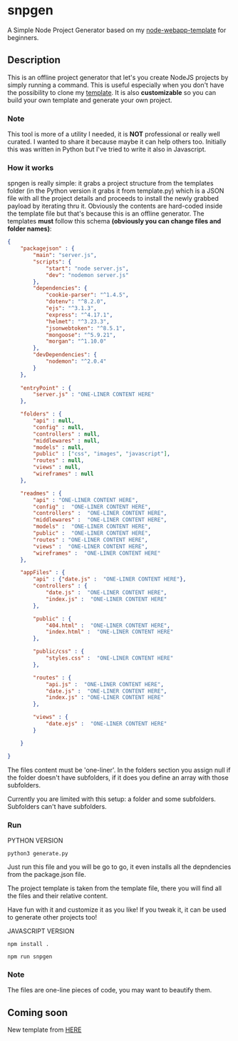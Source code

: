 # snpgen

A Simple Node Project Generator based on my [node-webapp-template](https://github.com/f0lg0/node-webapp-template) for beginners.

## Description

This is an offline project generator that let's you create NodeJS projects by simply running a command. This is useful especially when you don't have the possibility to clone my [template](https://github.com/f0lg0/node-webapp-template). It is also **customizable** so you can build your own template and generate your own project.

### Note

This tool is more of a utility I needed, it is **NOT** professional or really well curated. I wanted to share it because maybe it can help others too. Initially this was written in Python but I've tried to write it also in Javascript.

### How it works 

spngen is really simple: it grabs a project structure from the templates folder (in the Python version it grabs it from template.py) which is a JSON file with all the project details and proceeds to install the newly grabbed payload by iterating thru it. Obviously the contents are hard-coded inside the template file but that's because this is an offline generator. The templates **must** follow this schema **(obviously you can change files and folder names)**:

```json
{
    "packagejson" : {
        "main": "server.js",
        "scripts": {
            "start": "node server.js",
            "dev": "nodemon server.js"
        },
        "dependencies": {
            "cookie-parser": "^1.4.5",
            "dotenv": "^8.2.0",
            "ejs": "^3.1.3",
            "express": "^4.17.1",
            "helmet": "^3.23.3",
            "jsonwebtoken": "^8.5.1",
            "mongoose": "^5.9.21",
            "morgan": "^1.10.0"
        },
        "devDependencies": {
            "nodemon": "^2.0.4"
        }
    },
    
    "entryPoint" : {
        "server.js" : "ONE-LINER CONTENT HERE"
    },

    "folders" : {
        "api" : null, 
        "config" : null,
        "controllers" : null, 
        "middlewares" : null, 
        "models" : null, 
        "public" : ["css", "images", "javascript"], 
        "routes" : null, 
        "views" : null, 
        "wireframes" : null
    },

    "readmes" : {
        "api" : "ONE-LINER CONTENT HERE",
        "config" :  "ONE-LINER CONTENT HERE",
        "controllers" :  "ONE-LINER CONTENT HERE",
        "middlewares" :  "ONE-LINER CONTENT HERE",
        "models" :  "ONE-LINER CONTENT HERE",
        "public" :  "ONE-LINER CONTENT HERE",
        "routes" : "ONE-LINER CONTENT HERE",
        "views" :  "ONE-LINER CONTENT HERE",
        "wireframes" :  "ONE-LINER CONTENT HERE"
    },

    "appFiles" : {
        "api" : {"date.js" :  "ONE-LINER CONTENT HERE"},
        "controllers" : {
            "date.js" :  "ONE-LINER CONTENT HERE",
            "index.js" :  "ONE-LINER CONTENT HERE"
        },

        "public" : {
            "404.html" :  "ONE-LINER CONTENT HERE",
            "index.html" :  "ONE-LINER CONTENT HERE"
        },

        "public/css" : {
            "styles.css" :  "ONE-LINER CONTENT HERE"
        },

        "routes" : {
            "api.js" :  "ONE-LINER CONTENT HERE",
            "date.js" :  "ONE-LINER CONTENT HERE",
            "index.js" : "ONE-LINER CONTENT HERE"
        },

        "views" : {
            "date.ejs" :  "ONE-LINER CONTENT HERE"
        }

    }

}
```

The files content must be 'one-liner'. In the folders section you assign null if the folder doesn't have subfolders, if it does you define an array with those subfolders.

Currently you are limited with this setup: a folder and some subfolders. Subfolders can't have subfolders.

### Run

PYTHON VERSION

```
python3 generate.py
```

Just run this file and you will be go to go, it even installs all the depndencies from the package.json file.

The project template is taken from the template file, there you will find all the files and their relative content.

Have fun with it and customize it as you like! If you tweak it, it can be used to generate other projects too!



JAVASCRIPT VERSION

```
npm install .
```

```
npm run snpgen
```

### Note

The files are one-line pieces of code, you may want to beautify them.



## Coming soon

New template from [HERE](https://github.com/f0lg0/node-webapp-template-2)